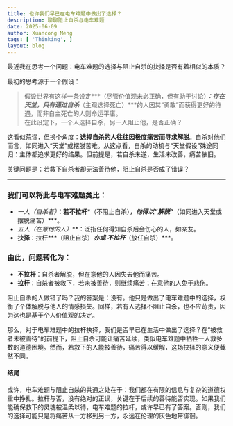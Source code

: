 ```yaml
---
title: 也许我们早已在电车难题中做出了选择？
description: 聊聊阻止自杀与电车难题
date: 2025-06-09
author: Xuancong Meng
tags: [ 'Thinking', ]
layout: blog
---
```


最近我在思考一个问题：电车难题的选择与阻止自杀的抉择是否有着相似的本质？

最初的思考源于一个假设：
> 假设世界有这样一条设定***（尽管价值观未必正确，但有助于讨论）***：存在天堂，只有通过自杀***（主观选择死亡）***的人因其“勇敢”而获得更好的待遇，而非自主死亡的人则命运平庸。  
> 在此设定下，一个人选择自杀，另一人阻止他，是否正确？

这看似荒谬，但换个角度：**选择自杀的人往往因极度痛苦而寻求解脱**。自杀对他们而言，如同进入“天堂”或摆脱苦难。从这点看，自杀的动机与“天堂假设”殊途同归：主体都追求更好的结果。但前提是，若自杀未遂，生活未改善，痛苦依旧。

关键问题是：若救下自杀者却无法善待他，阻止自杀是否成了错误？

---

### 我们可以将此与**电车难题**类比：
- **一人*（自杀者）***：若不拉杆***（不阻止自杀）***，他得以“解脱”***（如同进入天堂或摆脱痛苦）***。
- **五人*（在意他的人）***：泛指任何得知自杀后会伤心的人，如亲友。
- **抉择**：拉杆***（阻止自杀）***亦或 不拉杆***（放任自杀）***。

### 由此，问题转化为：
- **不拉杆**：自杀者解脱，但在意他的人因失去他而痛苦。
- **拉杆**：自杀者被救下，若未被善待，则继续痛苦；在意他的人免于悲伤。

阻止自杀的人做错了吗？我的答案是：没有。他只是做出了电车难题中的选择，权衡了个体解脱与他人的情感损失。同样，若有人选择不阻止自杀，也不应苛责，因为这也是基于个人价值观的决定。

那么，对于电车难题中的拉杆抉择，我们是否早已在生活中做出了选择？在“被救者未被善待”的前提下，阻止自杀可能让痛苦延续，类似电车难题中牺牲一人救多数的道德困境。然而，若救下的人能被善待，痛苦得以缓解，这场抉择的意义便截然不同。

#### 结尾  
或许，电车难题与阻止自杀的共通之处在于：我们都在有限的信息与复杂的道德权重中挣扎。拉杆与否，没有绝对的正误，关键在于后续的善待能否实现。如果我们能确保救下的灵魂被温柔以待，电车难题的拉杆，或许早已有了答案。否则，我们的选择可能只是将痛苦从一方移到另一方，永远在伦理的灰色地带徘徊。

